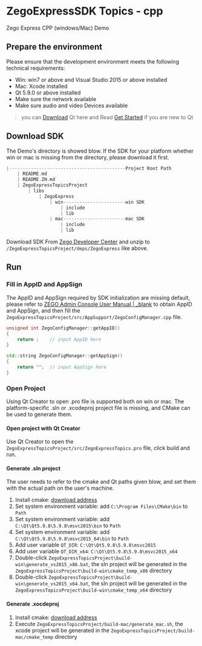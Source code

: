 # ZegoExpressSDK Topics - cpp

Zego Express CPP (windows/Mac) Demo

## Prepare the environment

Please ensure that the development environment meets the following technical requirements:

* Win: win7 or above and Visual Studio 2015 or above installed
* Mac: Xcode installed
* Qt 5.9.0 or above installed
* Make sure the network available
* Make sure audio and video Devices available

> you can [Download](http://download.qt.io/official_releases/qt/5.9/5.9.0/) Qt here and Read [Get Started](https://doc.qt.io/qt-5/gettingstarted.html) if you are new to Qt

## Download SDK

The Demo's directory is showed blow. If the SDK for your platform whether win or mac is missing from the directory, please download it first.

```c++
|-------------------------------------------Project Root Path
    | README.md
    | README.ZH.md
    | ZegoExpressTopicsProject
        | libs
            | ZegoExpress
                | win-----------------------win SDK
                    | include
                    | lib
                | mac-----------------------mac SDK
                    | include
                    | lib
```

Download SDK From [Zego Developer Center](https://doc-en.zego.im/download/sdk) and unzip to `/ZegoExpressTopicsProject/deps/ZegoExpress` like above.

## Run

### Fill in AppID and AppSign

The AppID and AppSign required by SDK initialization are missing default, please refer to [ZEGO Admin Console User Manual \| _blank](https://doc-en.zego.im/en/1271.html) to obtain AppID and AppSign, and then fill the `ZegoExpressTopicsProject/src/AppSupport/ZegoConfigManager.cpp` file.

```c++
unsigned int ZegoConfigManager::getAppID()
{
    return ;    // input AppID here
}

std::string ZegoConfigManager::getAppSign()
{
    return "";  // input AppSign here
}
```

### Open Project

Using Qt Creator to open .pro file is supported both on win or mac. The platform-specific .sln or .xcodeproj project file is missing, and CMake can be used to generate them.

#### Open project with Qt Creator

Use Qt Creator to open the `ZegoExpressTopicsProject/src/ZegoExpressTopics.pro` file, click build and run.

#### Generate .sln project

The user needs to refer to the cmake and Qt paths given blow, and set them with the actual path on the user's machine.

1. Install cmake: [download address](https://cmake.org/download/)
2. Set system environment variable: add `C:\Program Files\CMake\bin` to `Path`
3. Set system environment variable: add `C:\Qt\Qt5.9.8\5.9.8\msvc2015\bin` to `Path`
4. Set system environment variable: add `C:\Qt\Qt5.9.8\5.9.8\msvc2015_64\bin` to `Path`
5. Add user variable `QT_DIR`:  `C:\Qt\Qt5.9.8\5.9.8\msvc2015`
6. Add user variable `QT_DIR_x64`:  `C:\Qt\Qt5.9.8\5.9.8\msvc2015_x64`
7. Double-click `ZegoExpressTopicsProject\build-win\generate_vs2015_x86.bat`, the sln project will be generated in the `ZegoExpressTopicsProject\build-win\cmake_temp_x86` directory
8. Double-click `ZegoExpressTopicsProject\build-win\generate_vs2015_x64.bat`, the sln project will be generated in the `ZegoExpressTopicsProject\build-win\cmake_temp_x64` directory

#### Generate .xocdeproj

1. Install cmake: [download address](https://cmake.org/download/)
2. Execute `ZegoExpressTopicsProject/build-mac/generate_mac.sh`, the xcode project will be generated in the `ZegoExpressTopicsProject/build-mac/cmake_temp` directory

